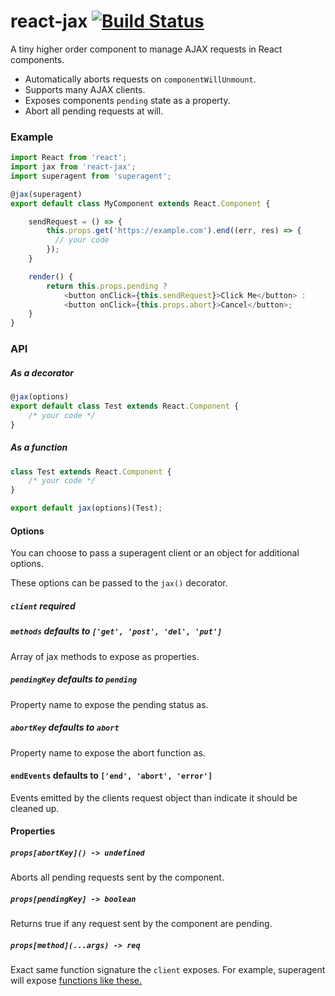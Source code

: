 # react-jax [![Build Status](https://travis-ci.org/azuqua/react-jax.svg?branch=master)](https://travis-ci.org/azuqua/react-jax)

A tiny higher order component to manage AJAX requests in React components.

 - Automatically aborts requests on `componentWillUnmount`.
 - Supports many AJAX clients.
 - Exposes components `pending` state as a property.
 - Abort all pending requests at will.

### Example

```js
import React from 'react';
import jax from 'react-jax';
import superagent from 'superagent';

@jax(superagent)
export default class MyComponent extends React.Component {

    sendRequest = () => {
        this.props.get('https://example.com').end((err, res) => {
          // your code
        });
    }

    render() {
        return this.props.pending ?
            <button onClick={this.sendRequest}>Click Me</button> :
            <button onClick={this.props.abort}>Cancel</button>;
    }
}
```

### API

##### As a decorator
```js
@jax(options)
export default class Test extends React.Component {
    /* your code */
}
```

##### As a function
```js
class Test extends React.Component {
    /* your code */
}

export default jax(options)(Test);
```

#### Options

You can choose to pass a superagent client or an object
for additional options.

These options can be passed to the `jax()` decorator.

##### `client` __required__

##### `methods` defaults to `['get', 'post', 'del', 'put']`
Array of jax methods to expose as properties.

##### `pendingKey` defaults to `pending`
Property name to expose the pending status as.

##### `abortKey` defaults to `abort`
Property name to expose the abort function as.

#### `endEvents` defaults to `['end', 'abort', 'error']`
Events emitted by the clients request object than indicate it should be
cleaned up.

#### Properties

##### `props[abortKey]() -> undefined`
Aborts all pending requests sent by the component.

##### `props[pendingKey] -> boolean`
Returns true if any request sent by the component are pending.

##### `props[method](...args) -> req`
Exact same function signature the `client` exposes.
For example, superagent will expose [functions like these.](https://github.com/visionmedia/jax/blob/01182870a4b5f80dec028ae8d0ea8b10e5b38dda/lib/client.js#L823-L929)
